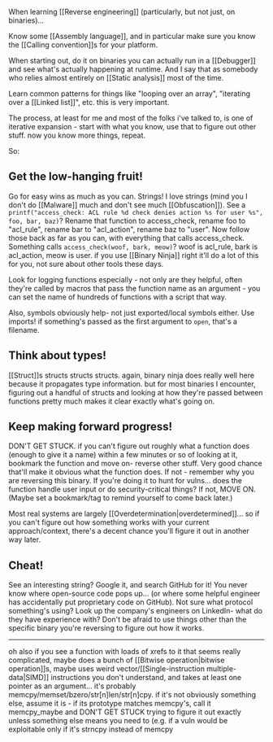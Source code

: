 When learning [[Reverse engineering]] (particularly, but not just, on binaries)...

Know some [[Assembly language]], and in particular make sure you know the [[Calling convention]]s for your platform.

When starting out, do it on binaries you can actually run in a [[Debugger]] and see what's actually happening at runtime. And I say that as somebody who relies almost entirely on [[Static analysis]] most of the time.

Learn common patterns for things like "looping over an array", "iterating over a [[Linked list]]", etc. this is very important.

The process, at least for me and most of the folks i've talked to, is one of iterative expansion - start with what you know, use that to figure out other stuff. now you know more things, repeat.

So:

## Get the low-hanging fruit!
Go for easy wins as much as you can. Strings! I love strings (mind you I don't do [[Malware]] much and don't see much [[Obfuscation]]). See a `printf("access_check: ACL rule %d check denies action %s for user %s", foo, bar, baz)`? Rename that function to access_check, rename foo to "acl_rule", rename bar to "acl_action", rename baz to "user". Now follow those back as far as you can, with everything that calls access_check. Something calls `access_check(woof, bark, meow)`? woof is acl_rule, bark is acl_action, meow is user. if you use [[Binary Ninja]] right it'll do a lot of this for you, not sure about other tools these days.

Look for logging functions especially - not only are they helpful, often they're called by macros that pass the function name as an argument - you can set the name of hundreds of functions with a script that way.

Also, symbols obviously help- not just exported/local symbols either. Use imports! if something's passed as the first argument to `open`, that's a filename.

## Think about types!
[[Struct]]s structs structs structs. again, binary ninja does really well here because it propagates type information. but for most binaries I encounter, figuring out a handful of structs and looking at how they're passed between functions pretty much makes it clear exactly what's going on.

## Keep making forward progress!
DON'T GET STUCK. if you can't figure out roughly what a function does (enough to give it a name) within a few minutes or so of looking at it, bookmark the function and move on- reverse other stuff. Very good chance that'll make it obvious what the function does. If not - remember why you are reversing this binary. If you're doing it to hunt for vulns... does the function handle user input or do security-critical things? If not, MOVE ON. (Maybe set a bookmark/tag to remind yourself to come back later.)

Most real systems are largely [[Overdetermination|overdetermined]]... so if you can't figure out how something works with your current approach/context, there's a decent chance you'll figure it out in another way later.

## Cheat!
See an interesting string? Google it, and search GitHub for it! You never know where open-source code pops up... (or where some helpful engineer has accidentally put proprietary code on GitHub). Not sure what protocol something's using? Look up the company's engineers on LinkedIn- what do they have experience with? Don't be afraid to use things other than the specific binary you're reversing to figure out how it works.

---

oh also if you see a function with loads of xrefs to it that seems really complicated, maybe does a bunch of [[Bitwise operation|bitwise operation]]s, maybe uses weird vector/[[Single-instruction multiple-data|SIMD]] instructions you don't understand, and takes at least one pointer as an argument... it's probably memcpy/memset/bzero/str\[n\]len/str\[n\]cpy. if it's not obviously something else, assume it is - if its prototype matches memcpy's, call it memcpy_maybe and DON'T GET STUCK trying to figure it out exactly unless something else means you need to (e.g. if a vuln would be exploitable only if it's strncpy instead of memcpy
